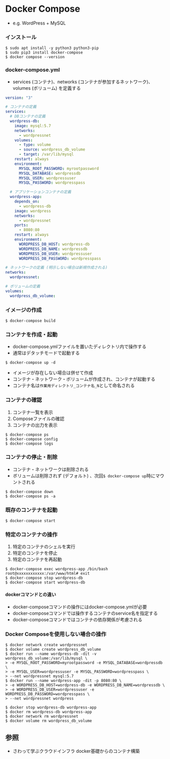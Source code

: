 # Docker Compose
- e.g. WordPress + MySQL

### インストール

```
$ sudo apt install -y python3 python3-pip
$ sudo pip3 install docker-compose
$ docker compose --version
```

### docker-compose.yml
- services (コンテナ)、networks (コンテナが参加するネットワーク)、volumes (ボリューム) を定義する

```yml
version: "3"

# コンテナの定義
services:
  # DBコンテナの定義
  wordpress-db:
    image: mysql:5.7
    networks:
      - wordpressnet
    volumes:
      - type: volume
      - source: wordpress_db_volume
      - target: /var/lib/mysql
    restart: always
    environment:
      MYSQL_ROOT_PASSWORD: myrootpassword
      MYSQL_DATABASE: wordpressdb
      MYSQL_USER: wordpressuser
      MYSQL_PASSWORD: wordpresspass

  # アプリケーションコンテナの定義
  wordpress-app:
    depends_on:
      - wordpress-db
    image: wordpress
    networks:
      - wordpressnet
    ports:
      - 8080:80
    restart: always
    environment:
      WORDPRESS_DB_HOST: wordpress-db
      WORDPRESS_DB_NAME: wordpressdb
      WORDPRESS_DB_USER: wordpressuser
      WORDPRESS_DB_PASSWORD: wordpresspass

# ネットワークの定義 (明示しない場合は新規作成される)
networks:
  wordpressnet:

# ボリュームの定義
volumes:
  wordpress_db_volume:
```

### イメージの作成

```
$ docker-compose build
```

### コンテナを作成・起動
- docker-compose.ymlファイルを置いたディレクトリ内で操作する
- 通常はデタッチモードで起動する

```
$ docker-compose up -d
```

- イメージが存在しない場合は併せて作成
- コンテナ・ネットワーク・ボリュームが作成され、コンテナが起動する
- コンテナ名は`作業用ディレクトリ_コンテナ名_N`として命名される

### コンテナの確認
1. コンテナ一覧を表示
2. Composeファイルの確認
3. コンテナの出力を表示

```
$ docker-compose ps
$ docker-compose config
$ docker-compose logs
```

### コンテナの停止・削除
- コンテナ・ネットワークは削除される
- ボリュームは削除されず (デフォルト) 、次回`$ docker-compose up`時にマウントされる

```
$ docker-compose down
$ docker-compose ps -a
```

### 既存のコンテナを起動

```
$ docker-compose start
```

### 特定のコンテナの操作
1. 特定のコンテナのシェルを実行
2. 特定のコンテナを停止
3. 特定のコンテナを再起動

```
$ docker-compose exec wordpress-app /bin/bash
root@xxxxxxxxxxxx:/var/www/html# exit
$ docker-compose stop wordpress-db
$ docker-compose start wordpress-db
```

#### dockerコマンドとの違い
- docker-composeコマンドの操作にはdocker-compose.ymlが必要
- docker-composeコマンドでは操作するコンテナのservice名を指定する
- docker-composeコマンドではコンテナの依存関係が考慮される

### Docker Composeを使用しない場合の操作

```
$ docker network create wordpressnet
$ docker volume create wordpress_db_volume
$ docker run --name wordpress-db -dit -v wordpress_db_volume:/var/lib/mysql \
> -e MYSQL_ROOT_PASSWORD=myrootpassword -e MYSQL_DATABASE=wordpressdb \
> -e MYSQL_USER=wordpressuser -e MYSQL_PASSWORD=wordpresspass \
> --net wordpressnet mysql:5.7
$ docker run --name wordpress-app -dit -p 8080:80 \
> -e WORDPRESS_DB_HOST=wordpress-db -e WORDPRESS_DB_NAME=wordpressdb \
> -e WORDPRESS_DB_USER=wordpressuser -e WORDPRESS_DB_PASSWORD=wordpresspass \
> --net wordpressnet wordpress

$ docker stop wordpress-db wordpress-app
$ docker rm wordpress-db wordpress-app
$ docker network rm wordpressnet
$ docker volume rm wordpress_db_volume
```

## 参照
- さわって学ぶクラウドインフラ docker基礎からのコンテナ構築
